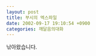 ```yaml
---
layout: post
title: 부시의 엑스파일
date: 2002-09-17 19:10:54 +0900
categories: 깨달음의대화
---
```


  

  

  

  
  

  

  
낚아왔습니다.